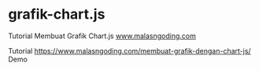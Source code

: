 # grafik-chart.js
Tutorial Membuat Grafik Chart.js www.malasngoding.com

Tutorial https://www.malasngoding.com/membuat-grafik-dengan-chart-js/
<br/>
Demo 

